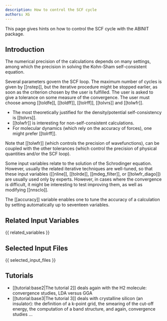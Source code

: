 ```yaml
---
description: How to control the SCF cycle
authors: XG
---
```

<!--- This is the source file for this topics. Can be edited. -->

This page gives hints on how to control the SCF cycle with the ABINIT package.

## Introduction

The numerical precision of the calculations depends on many settings, among
which the precision in solving the Kohn-Sham self-consistent equation.

Several parameters govern the SCF loop. The maximum number of cycles is given
by [[nstep]], but the iterative procedure might be stopped earlier, as soon as
the criterion chosen by the user is fulfilled. The user is asked to give a
tolerance on some measure of the convergence. The user must choose among
[[toldfe]], [[toldff]], [[tolrff]], [[tolvrs]] and [[tolwfr]].

  * The most theoretically justified for the density/potential self-consistency is [[tolvrs]].
  * [[tolwfr]] is interesting for non-self-consistent calculations.
  * For molecular dynamics (which rely on the accuracy of forces), one might prefer [[tolrff]].

Note that [[tolwfr]] (which controls the precision of wavefunctions), can be coupled with the other tolerances (which control the precision of physical quantities and/or the SCF loop).

Some input variables relate to the solution of the Schrodinger equation.
However, usually the related iterative techniques are well-tuned, so that
these input variables ([[nline]], [[tolrde]], [[mdeg_filter]], or [[tolwfr_diago]]) are usually used only by
experts. However, in cases where the convergence is difficult, it might be
interesting to test improving them, as well as modifying [[nnsclo]].

The [[accuracy]] variable enables one to tune the accuracy of a calculation by
setting automatically up to seventeen variables.


## Related Input Variables

{{ related_variables }}

## Selected Input Files

{{ selected_input_files }}

## Tutorials

* [[tutorial:base2|The tutorial 2]] deals again with the H2 molecule: convergence studies, LDA versus GGA
* [[tutorial:base3|The tutorial 3]] deals with crystalline silicon (an insulator): the definition of a k-point grid, the smearing of the cut-off energy, the computation of a band structure, and again, convergence studies ...

